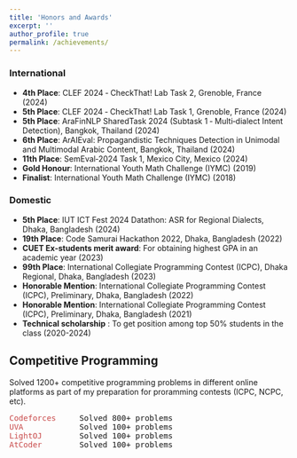 ```yaml
---
title: 'Honors and Awards'
excerpt: ''
author_profile: true
permalink: /achievements/
---
```



### International

- **4th Place**: CLEF 2024 ‑ CheckThat! Lab Task 2, Grenoble, France (2024)
- **5th Place**: CLEF 2024 ‑ CheckThat! Lab Task 1, Grenoble, France (2024)
- **5th Place**: AraFinNLP SharedTask 2024 (Subtask 1 ‑ Multi‑dialect Intent Detection), Bangkok, Thailand (2024)
- **6th Place**: ArAIEval: Propagandistic Techniques Detection in Unimodal and Multimodal Arabic Content, Bangkok, Thailand (2024)
- **11th Place**: SemEval‑2024 Task 1, Mexico City, Mexico (2024)
- **Gold Honour**: International Youth Math Challenge (IYMC) (2019)
- **Finalist**: International Youth Math Challenge (IYMC) (2018)

### Domestic

- **5th Place**: IUT ICT Fest 2024 Datathon: ASR for Regional Dialects, Dhaka, Bangladesh (2024)
- **19th Place**: Code Samurai Hackathon 2022, Dhaka, Bangladesh (2022)
- **CUET Ex-students merit award**: For obtaining highest GPA in an academic year (2023)
- **99th Place**: International Collegiate Programming Contest (ICPC), Dhaka Regional, Dhaka, Bangladesh (2023)
- **Honorable Mention**: International Collegiate Programming Contest (ICPC), Preliminary, Dhaka, Bangladesh (2022)
- **Honorable Mention**: International Collegiate Programming Contest (ICPC), Preliminary, Dhaka, Bangladesh (2021)
- **Technical scholarship** : To get position among top 50% students in the class (2020-2024)

## Competitive Programming

Solved 1200+ competitive programming problems in different online platforms as part of my preparation for proramming contests (ICPC, NCPC, etc).

<pre>
<span style="color:rgb(201, 76, 76)">Codeforces</span>     Solved 800+ problems 
<span style="color:rgb(201, 76, 76)">UVA</span>            Solved 100+ problems 
<span style="color:rgb(201, 76, 76)">LightOJ</span>        Solved 100+ problems 
<span style="color:rgb(201, 76, 76)">AtCoder</span>        Solved 100+ problems
</pre>
